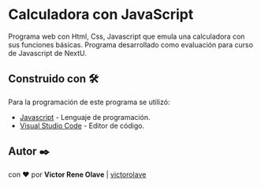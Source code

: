 # Calculadora con JavaScript

Programa web con Html, Css, Javascript que emula una calculadora con sus funciones básicas. Programa desarrollado como evaluación para curso de Javascript de NextU.

## Construido con 🛠️

Para la programación de este programa se utilizó:
* [Javascript](https://www.javascript.com/) - Lenguaje de programación.
* [Visual Studio Code](https://code.visualstudio.com/) - Editor de código.

## Autor ✒️

con ❤️ por   **Victor Rene Olave** | [victorolave](https://github.com/victorolave)

